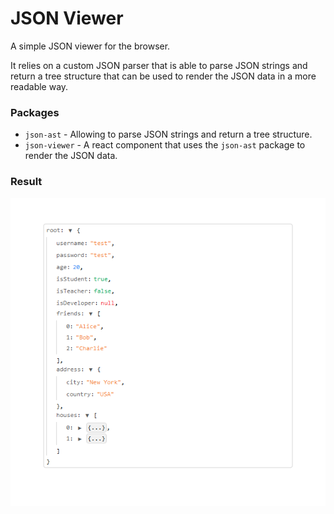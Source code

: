 # JSON Viewer

A simple JSON viewer for the browser.

It relies on a custom JSON parser that is able to parse JSON strings and return a tree structure that can be used to render the JSON data in a more readable way.

### Packages

- `json-ast` - Allowing to parse JSON strings and return a tree structure.
- `json-viewer` - A react component that uses the `json-ast` package to render the JSON data. 

### Result

![img.png](screen.png)